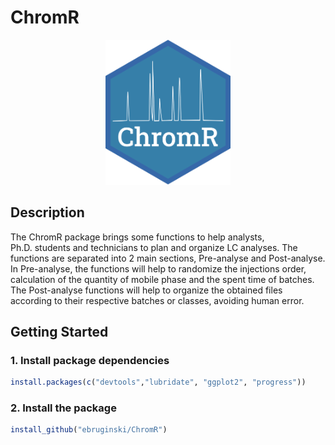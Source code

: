 ChromR
======

<p align="center">
<img src="https://github.com/ebruginski/ChromR/blob/master/docs/logo.png" weight="200" height = "231.8">
</p>

Description
-----------

The ChromR package brings some functions to help analysts,
Ph.D. students and technicians to plan and organize LC analyses. The
functions are separated into 2 main sections, Pre-analyse and
Post-analyse. In Pre-analyse, the functions will help to randomize the
injections order, calculation of the quantity of mobile phase and the
spent time of batches. The Post-analyse functions will help to organize
the obtained files according to their respective batches or classes,
avoiding human error.

Getting Started
---------------

### 1. Install package dependencies

``` r
install.packages(c("devtools","lubridate", "ggplot2", "progress"))
```

### 2. Install the package

``` r
install_github("ebruginski/ChromR")
```
